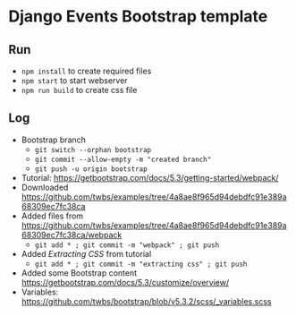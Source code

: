 # Django Events Bootstrap template

## Run

- `npm install` to create required files
- `npm start` to start webserver
- `npm run build` to create css file

## Log

- Bootstrap branch
  - `git switch --orphan bootstrap`
  - `git commit --allow-empty -m "created branch"`
  - `git push -u origin bootstrap`
- Tutorial: <https://getbootstrap.com/docs/5.3/getting-started/webpack/>
- Downloaded <https://github.com/twbs/examples/tree/4a8ae8f965d94debdfc91e389a68309ec7fc38ca>
- Added files from <https://github.com/twbs/examples/tree/4a8ae8f965d94debdfc91e389a68309ec7fc38ca/webpack>
  - `git add * ; git commit -m "webpack" ; git push`
- Added *Extracting CSS* from tutorial
  - `git add * ; git commit -m "extracting css" ; git push`
- Added some Bootstrap content <https://getbootstrap.com/docs/5.3/customize/overview/>
- Variables: <https://github.com/twbs/bootstrap/blob/v5.3.2/scss/_variables.scss>
